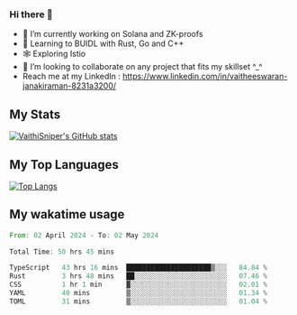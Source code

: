 ### Hi there 👋

- 🔭 I’m currently working on Solana and ZK-proofs
- 📖 Learning to BUIDL with Rust, Go and C++
- 🕸️ Exploring Istio
- 👯 I’m looking to collaborate on any project that fits my skillset ^_^
- Reach me at my LinkedIn : https://www.linkedin.com/in/vaitheeswaran-janakiraman-8231a3200/

## My Stats
[![VaithiSniper's GitHub stats](https://github-readme-stats.vercel.app/api?username=VaithiSniper&hide=stars&theme=radical)](https://github.com/anuraghazra/github-readme-stats)

## My Top Languages

[![Top Langs](https://github-readme-stats.vercel.app/api/top-langs/?username=VaithiSniper&layout=compact)](https://github.com/anuraghazra/github-readme-stats)

## My wakatime usage

<!--START_SECTION:waka-->

```rust
From: 02 April 2024 - To: 02 May 2024

Total Time: 50 hrs 45 mins

TypeScript   43 hrs 16 mins  █████████████████████▒░░░   84.84 %
Rust         3 hrs 48 mins   ██░░░░░░░░░░░░░░░░░░░░░░░   07.46 %
CSS          1 hr 1 min      ▓░░░░░░░░░░░░░░░░░░░░░░░░   02.01 %
YAML         40 mins         ▒░░░░░░░░░░░░░░░░░░░░░░░░   01.34 %
TOML         31 mins         ▒░░░░░░░░░░░░░░░░░░░░░░░░   01.04 %
```

<!--END_SECTION:waka-->
